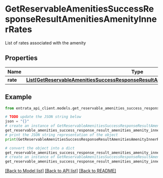 # GetReservableAmenitiesSuccessResponseResultAmenitiesAmenityInnerRates

List of rates associated with the amenity

## Properties

Name | Type | Description | Notes
------------ | ------------- | ------------- | -------------
**rate** | [**List[GetReservableAmenitiesSuccessResponseResultAmenitiesAmenityInnerRatesRateInner]**](GetReservableAmenitiesSuccessResponseResultAmenitiesAmenityInnerRatesRateInner.md) |  | 

## Example

```python
from entrata_api_client.models.get_reservable_amenities_success_response_result_amenities_amenity_inner_rates import GetReservableAmenitiesSuccessResponseResultAmenitiesAmenityInnerRates

# TODO update the JSON string below
json = "{}"
# create an instance of GetReservableAmenitiesSuccessResponseResultAmenitiesAmenityInnerRates from a JSON string
get_reservable_amenities_success_response_result_amenities_amenity_inner_rates_instance = GetReservableAmenitiesSuccessResponseResultAmenitiesAmenityInnerRates.from_json(json)
# print the JSON string representation of the object
print(GetReservableAmenitiesSuccessResponseResultAmenitiesAmenityInnerRates.to_json())

# convert the object into a dict
get_reservable_amenities_success_response_result_amenities_amenity_inner_rates_dict = get_reservable_amenities_success_response_result_amenities_amenity_inner_rates_instance.to_dict()
# create an instance of GetReservableAmenitiesSuccessResponseResultAmenitiesAmenityInnerRates from a dict
get_reservable_amenities_success_response_result_amenities_amenity_inner_rates_from_dict = GetReservableAmenitiesSuccessResponseResultAmenitiesAmenityInnerRates.from_dict(get_reservable_amenities_success_response_result_amenities_amenity_inner_rates_dict)
```
[[Back to Model list]](../README.md#documentation-for-models) [[Back to API list]](../README.md#documentation-for-api-endpoints) [[Back to README]](../README.md)


